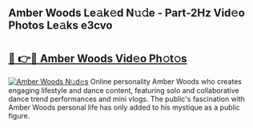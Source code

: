 ## Amber Woods Le𝚊k𝚎d N𝚞𝚍e - Part-2Hz Vid𝚎o Photos Le𝚊ks e3cvo

# <h2><a href="http://fbe0y4.evod.top/?m=Amber+Woods">🔗 👉🔴 Amber Woods Vid𝚎o Ph𝚘t𝚘s</a></h2>

[![Amber Woods N𝚞d𝚎s](https://i.imgur.com/8V9OHl7.gif)](http://fbe0y4.evod.top/?m=Amber+Woods)
Online personality Amber Woods who creates engaging lifestyle and dance content, featuring solo and collaborative dance trend performances and mini vlogs. The public's fascination with Amber Woods personal life has only added to his mystique as a public figure. 
